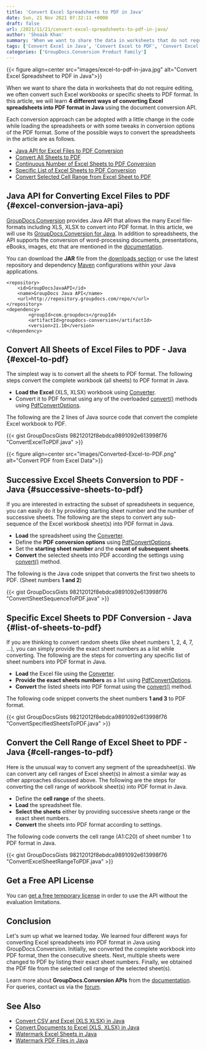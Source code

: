 ```yaml
---
title: 'Convert Excel Spreadsheets to PDF in Java'
date: Sun, 21 Nov 2021 07:32:11 +0000
draft: false
url: /2021/11/21/convert-excel-spreadsheets-to-pdf-in-java/
author: 'Shoaib Khan'
summary: 'When we want to share the data in worksheets that do not require editing, we often convert such Excel workbooks or specific sheets to PDF format. In this article, we will learn **4 different ways of converting Excel spreadsheets into PDF format in Java** using the document conversion API.'
tags: ['Convert Excel in Java', 'Convert Excel to PDF', 'Convert Excel to PDF in Java', 'convert to PDF in java', 'Excel to PDF', 'Excel to PDF in Java', ]
categories: ['GroupDocs.Conversion Product Family']
---
```




{{< figure align=center src="images/excel-to-pdf-in-java.jpg" alt="Convert Excel Spreadsheet to PDF in Java">}}


When we want to share the data in worksheets that do not require editing, we often convert such Excel workbooks or specific sheets to PDF format. In this article, we will learn **4 different ways of converting Excel spreadsheets into PDF format in Java** using the document conversion API.

Each conversion approach can be adopted with a little change in the code while loading the spreadsheets or with some tweaks in conversion options of the PDF format. Some of the possible ways to convert the spreadsheets in the article are as follows.

*   [Java API for Excel Files to PDF Conversion](#excel-conversion-java-api)
*   [Convert All Sheets to PDF](#excel-to-pdf)
*   [Continuous Number of Excel Sheets to PDF Conversion](#successive-sheets-to-pdf)
*   [Specific List of Excel Sheets to PDF Conversion](#list-of-sheets-to-pdf)
*   [Convert Selected Cell Range from Excel Sheet to PDF](#cell-ranges-to-pdf)

## Java API for Converting Excel Files to PDF {#excel-conversion-java-api}

[GroupDocs.Conversion](https://products.groupdocs.com/conversion/) provides Java API that allows the many Excel file-formats including XLS, XLSX to convert into PDF format. In this article, we will use its [GroupDocs.Conversion for Java](https://products.groupdocs.com/conversion/java/). In addition to spreadsheets, the API supports the conversion of word-processing documents, presentations, eBooks, images, etc that are mentioned in the [documentation](https://docs.groupdocs.com/conversion/java/supported-document-formats/).

You can download the **JAR** file from the [downloads section](https://downloads.groupdocs.com/conversion) or use the latest repository and dependency [Maven](https://repository.groupdocs.com/webapp/#/artifacts/browse/tree/General/repo/com/groupdocs/groupdocs-conversion) configurations within your Java applications.

```
<repository>
	<id>GroupDocsJavaAPI</id>
	<name>GroupDocs Java API</name>
	<url>http://repository.groupdocs.com/repo/</url>
</repository>
<dependency>
        <groupId>com.groupdocs</groupId>
        <artifactId>groupdocs-conversion</artifactId>
        <version>21.10</version> 
</dependency>
```

## Convert All Sheets of Excel Files to PDF - Java {#excel-to-pdf}

The simplest way is to convert all the sheets to PDF format. The following steps convert the complete workbook (all sheets) to PDF format in Java.

*   **Load the Excel** (XLS, XLSX) workbook using [Converter](https://apireference.groupdocs.com/conversion/java/com.groupdocs.conversion/Converter).
*   Convert it to PDF format using any of the overloaded [convert()](https://apireference.groupdocs.com/conversion/java/com.groupdocs.conversion/Converter#convert(java.lang.String,%20com.groupdocs.conversion.options.convert.ConvertOptions)) methods using [PdfConvertOptions](https://apireference.groupdocs.com/conversion/java/com.groupdocs.conversion.options.convert/PdfConvertOptions).

The following are the 2 lines of Java source code that convert the complete Excel workbook to PDF.

{{< gist GroupDocsGists 98212012f8ebdca9891092e613998f76 "ConvertExcelToPDF.java" >}}



{{< figure align=center src="images/Converted-Excel-to-PDF.png" alt="Convert PDF from Excel Data">}}


## Successive Excel Sheets Conversion to PDF - Java {#successive-sheets-to-pdf}

If you are interested in extracting the subset of spreadsheets in sequence, you can easily do it by providing starting sheet number and the number of successive sheets. The following are the steps to convert any sub-sequence of the Excel workbook sheet(s) into PDF format in Java.

*   **Load** the spreadsheet using the [Converter](https://apireference.groupdocs.com/conversion/java/com.groupdocs.conversion/Converter).
*   Define the **PDF conversion options** using [PdfConvertOptions](https://apireference.groupdocs.com/conversion/java/com.groupdocs.conversion.options.convert/PdfConvertOptions).
*   Set the **starting sheet number** and the **count of subsequent sheets**.
*   **Convert** the selected sheets into PDF according the settings using [convert()](https://apireference.groupdocs.com/conversion/java/com.groupdocs.conversion/Converter#convert(java.lang.String,%20com.groupdocs.conversion.options.convert.ConvertOptions)) method.

The following is the Java code snippet that converts the first two sheets to PDF. (Sheet numbers **1 and 2**)

{{< gist GroupDocsGists 98212012f8ebdca9891092e613998f76 "ConvertSheetSequenceToPDF.java" >}}

## Specific Excel Sheets to PDF Conversion - Java {#list-of-sheets-to-pdf}

If you are thinking to convert random sheets (like sheet numbers 1, 2, 4, 7, ...), you can simply provide the exact sheet numbers as a list while converting. The following are the steps for converting any specific list of sheet numbers into PDF format in Java.

*   **Load** the Excel file using the [Converter](https://apireference.groupdocs.com/conversion/java/com.groupdocs.conversion/Converter).
*   **Provide the exact sheets numbers** as a list using [PdfConvertOptions](https://apireference.groupdocs.com/conversion/java/com.groupdocs.conversion.options.convert/PdfConvertOptions).
*   **Convert** the listed sheets into PDF format using the [convert()](https://apireference.groupdocs.com/conversion/java/com.groupdocs.conversion/Converter#convert(java.lang.String,%20com.groupdocs.conversion.options.convert.ConvertOptions)) method.

The following code snippet converts the sheet numbers **1 and 3** to PDF format.

{{< gist GroupDocsGists 98212012f8ebdca9891092e613998f76 "ConvertSpecifiedSheetsToPDF.java" >}}

## Convert the Cell Range of Excel Sheet to PDF - Java {#cell-ranges-to-pdf}

Here is the unusual way to convert any segment of the spreadsheet(s). We can convert any cell ranges of Excel sheet(s) in almost a similar way as other approaches discussed above. The following are the steps for converting the cell range of workbook sheet(s) into PDF format in Java.

*   Define the **cell range** of the sheets.
*   **Load** the spreadsheet file.
*   **Select the sheets** either by providing successive sheets range or the exact sheet numbers.
*   **Convert** the sheets into PDF format according to settings.

The following code converts the cell range (A1:C20) of sheet number 1 to PDF format in Java.

{{< gist GroupDocsGists 98212012f8ebdca9891092e613998f76 "ConvertExcelSheetRangeToPDF.java" >}}

## Get a Free API License

You can [get a free temporary license](https://purchase.groupdocs.com/temporary-license) in order to use the API without the evaluation limitations.

## Conclusion

Let's sum up what we learned today. We learned four different ways for converting Excel spreadsheets into PDF format in Java using GroupDocs.Conversion. Initially, we converted the complete workbook into PDF format, then the consecutive sheets. Next, multiple sheets were changed to PDF by listing their exact sheet numbers. Finally, we obtained the PDF file from the selected cell range of the selected sheet(s).

Learn more about **GroupDocs.Conversion APIs** from the [documentation](https://docs.groupdocs.com/conversion). For queries, contact us via the [forum](https://forum.groupdocs.com/).

## See Also

*   [Convert CSV and Excel (XLS XLSX) in Java](https://blog.groupdocs.com/2021/07/31/convert-csv-and-excel-xls-xlsx-in-java/)
*   [Convert Documents to Excel (XLS, XLSX) in Java](https://blog.groupdocs.com/2021/05/22/convert-documents-to-excel-xls-xlsx-in-java/)
*   [Watermark Excel Sheets in Java](https://blog.groupdocs.com/2021/11/10/watermark-excel-sheets-in-java/)
*   [Watermark PDF Files in Java](https://blog.groupdocs.com/2021/06/26/add-watermark-to-pdf-in-java/)




